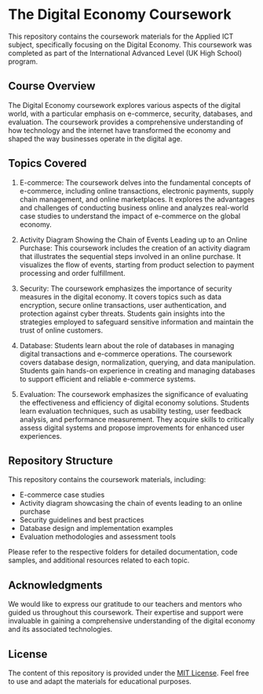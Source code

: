 # The Digital Economy Coursework

This repository contains the coursework materials for the Applied ICT subject, specifically focusing on the Digital Economy. This coursework was completed as part of the International Advanced Level (UK High School) program.

## Course Overview

The Digital Economy coursework explores various aspects of the digital world, with a particular emphasis on e-commerce, security, databases, and evaluation. The coursework provides a comprehensive understanding of how technology and the internet have transformed the economy and shaped the way businesses operate in the digital age.

## Topics Covered

1. E-commerce: The coursework delves into the fundamental concepts of e-commerce, including online transactions, electronic payments, supply chain management, and online marketplaces. It explores the advantages and challenges of conducting business online and analyzes real-world case studies to understand the impact of e-commerce on the global economy.

2. Activity Diagram Showing the Chain of Events Leading up to an Online Purchase: This coursework includes the creation of an activity diagram that illustrates the sequential steps involved in an online purchase. It visualizes the flow of events, starting from product selection to payment processing and order fulfillment.

3. Security: The coursework emphasizes the importance of security measures in the digital economy. It covers topics such as data encryption, secure online transactions, user authentication, and protection against cyber threats. Students gain insights into the strategies employed to safeguard sensitive information and maintain the trust of online customers.

4. Database: Students learn about the role of databases in managing digital transactions and e-commerce operations. The coursework covers database design, normalization, querying, and data manipulation. Students gain hands-on experience in creating and managing databases to support efficient and reliable e-commerce systems.

5. Evaluation: The coursework emphasizes the significance of evaluating the effectiveness and efficiency of digital economy solutions. Students learn evaluation techniques, such as usability testing, user feedback analysis, and performance measurement. They acquire skills to critically assess digital systems and propose improvements for enhanced user experiences.

## Repository Structure

This repository contains the coursework materials, including:

- E-commerce case studies
- Activity diagram showcasing the chain of events leading to an online purchase
- Security guidelines and best practices
- Database design and implementation examples
- Evaluation methodologies and assessment tools

Please refer to the respective folders for detailed documentation, code samples, and additional resources related to each topic.

## Acknowledgments

We would like to express our gratitude to our teachers and mentors who guided us throughout this coursework. Their expertise and support were invaluable in gaining a comprehensive understanding of the digital economy and its associated technologies.

## License

The content of this repository is provided under the [MIT License](LICENSE). Feel free to use and adapt the materials for educational purposes.
